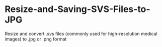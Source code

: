 # Resize-and-Saving-SVS-Files-to-JPG
Resize and convert .svs files (commonly used for high-resolution medical images) to .jpg or .png format
